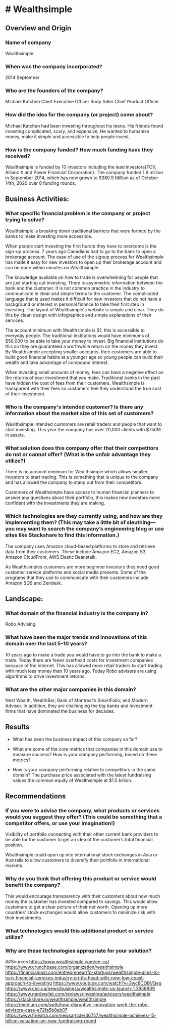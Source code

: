 # # Wealthsimple

## Overview and Origin

### Name of company
Wealthsimple

### When was the company incorporated?
2014 September

### Who are the founders of the company?
Michael Katchen Chief Executive Officer 
Rudy Adler Chief Product Officer

### How did the idea for the company (or project) come about?
Michael Katchen had been investing throughout his teens. His friends found investing complicated, scary, and expensive, He wanted to humanize money, make it simple and accessible to help people invest.

### How is the company funded? How much funding have they received?
Wealthsimple is funded by 10 investors including the lead investors(TCV, Allianz X  and Power Financial Corporation). The company funded 1.9 million in September 2014, which has now grown to $380.9 Million as of October 14th, 2020 over 8 funding rounds.
 
## Business Activities:

### What specific financial problem is the company or project trying to solve? 
Wealthsimple is breaking down traditional barriers that were formed by the banks to make investing more accessible. 

When people start investing the first hurdle they have to overcome is the sign-up process. 7 years ago Canadians had to go to the bank to open a brokerage account. The ease of use of the signup process for Wealthsimple has made it easy for new investors to open up their brokerage account and can be done within minutes on Wealthsimple.
				
The knowledge available on how to trade is overwhelming for people that are just starting out investing. There is asymmetric information between the bank and the customer. It is not common practice in the industry to communicate in clear and simple terms to the customer. The complicated language that is used makes it difficult for new investors that do not have a background or interest in personal finance to take their first step in investing. The layout of Wealthsimple's website is simple and clear. They do this by clean design with infographics and simple explanations of their services.

The account minimum with Wealthsimple is $1, this is accessible to everyday people. The traditional institutions would have minimums of $50,000 to be able to take your money to invest. Big financial institutions do this so they are guaranteed a worthwhile return on the money they invest. By Wealthsimple accepting smaller accounts, their customers are able to build good financial habits at a younger age so young people can build their wealth and take advantage of compound interest.

When investing small amounts of money, fees can have a negative effect on the returns of your investment that you make. Traditional banks in the past have hidden the cost of fees from their customers. Wealthsimple is transparent with their fees so customers feel they understand the true cost of their investment.

### Who is the company's intended customer?  Is there any information about the market size of this set of customers?
Wealthsimple intended customers are retail traders and people that want to start investing. This year the company has over 20,000 clients with $750M in assets.

### What solution does this company offer that their competitors do not or cannot offer? (What is the unfair advantage they utilize?)
There is no account minimum for Wealthsimple which allows smaller investors to start trading. This is something that is unique to the company and has allowed the company to stand out from their competitors.

Customers of Wealthsimple have access to human financial planners to answer any questions about their portfolio, this makes new investors more confident with the investments they are making.

### Which technologies are they currently using, and how are they implementing them? (This may take a little bit of sleuthing–– you may want to search the company’s engineering blog or use sites like Stackshare to find this information.)

The company uses Amazon cloud-based platforms to store and retrieve data from their customers. These include Amazon EC2, Amazon S3, Amazon CloudFront, AWS Elastic Beanstalk.

As Wealthsimples customers are more beginner investors they need good customer service platforms and social media presents. Some of the programs that they use to communicate with their customers include Amazon SQS and Zendesk. 

## Landscape:

### What domain of the financial industry is the company in?
Robo Advising 

### What have been the major trends and innovations of this domain over the last 5-10 years?
10 years ago to make a trade you would have to go into the bank to make a trade. Today there are fewer overhead costs for investment companies because of the internet. This has allowed more retail traders to start trading with much less money than 10 years ago. Today Robo advisers are using algorithms to drive investment returns.

### What are the other major companies in this domain?
Nest Wealth, WealthBar; Bank of Montreal's SmartFolio; and Modern Advisor. In addition, they are challenging the big banks and investment firms that have dominated the business for decades.

## Results

* What has been the business impact of this company so far?

* What are some of the core metrics that companies in this domain use to measure success? How is your company performing, based on these metrics?

* How is your company performing relative to competitors in the same domain?
The purchase price associated with the latest fundraising values the common equity of Wealthsimple at $1.5 billion.

## Recommendations

### If you were to advise the company, what products or services would you suggest they offer? (This could be something that a competitor offers, or use your imagination!)
Visibility of portfolio connecting with their other current bank providers to be able for the customer to get an idea of the customer’s total financial position.
 
Wealthsimple could open up into international stock exchanges in Asia or Australia to allow customers to diversify their portfolio in international markets.

### Why do you think that offering this product or service would benefit the company?
This would encourage transparency with their customers about how much money the customer has invested compared to savings. This would allow customers to get a clear picture of their net worth. Opening up more countries' stock exchanges would allow customers to minimize risk with their investments.

### What technologies would this additional product or service utilize?

### Why are these technologies appropriate for your solution?


##Sources 
	https://www.wealthsimple.com/en-ca/
	https://www.crunchbase.com/organization/wealthsimple
	https://financialpost.com/entrepreneur/fp-startups/wealthsimple-aims-to-turn-financial-services-industry-on-its-head-with-new-low-coast-approach-to-investing
	https://www.youtube.com/watch?v=3wc8COBVQeg
	https://www.cbc.ca/news/business/wealthsimple-us-launch-1.3958909
	https://www.nerdwallet.com/reviews/investing/advisors/wealthsimple
	https://stackshare.io/wealthsimple/wealthsimple
	https://medium.com/swlh/how-disruptive-innovation-work-the-robo-advisors-case-e72fa5b8eb07
	https://www.finextra.com/newsarticle/36757/wealthsimple-achieves-15-billion-valuation-on-new-fundraising-round
